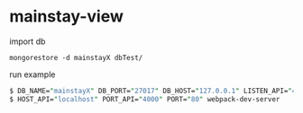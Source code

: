 # mainstay-view

import db
```
mongorestore -d mainstayX dbTest/
```

run example
```perl
$ DB_NAME="mainstayX" DB_PORT="27017" DB_HOST="127.0.0.1" LISTEN_API="4000" node ./src/api.js
$ HOST_API="localhost" PORT_API="4000" PORT="80" webpack-dev-server
```
